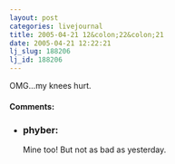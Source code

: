 ```yaml
---
layout: post
categories: livejournal
title: 2005-04-21 12&colon;22&colon;21
date: 2005-04-21 12:22:21
lj_slug: 188206
lj_id: 188206
---
```

OMG...my knees hurt.


<div id="comments"><h4>Comments:</h4><div class="lj-comments"><ul>
<li><h3>phyber: </h3>
<a id="comment-409"></a>
<p>Mine too!  But not as bad as yesterday.</p>
</li>
</ul></div></div>
